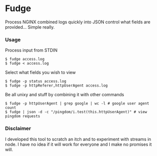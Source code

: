 # Fudge

Process NGINX combined logs quickly into JSON control what fields are provided... Simple really.

### Usage

Process input from STDIN

    $ fudge access.log
    $ fudge < access.log

Select what fields you wish to view

    $ fudge -p status access.log
    $ fudge -p httpReferer,httpUserAgent access.log

Be all unixy and stuff by combining it with other commands

    $ fudge -p httpUserAgent | grep google | wc -l # google user agent count
    $ fudge | json -d -c "/pingdom/i.test(this.httpUserAgent)" # view pingdom requests

### Disclaimer

I developed this tool to scratch an itch and to experiment with streams in node.
I have no idea if it will work for everyone and I make no promises it will.
